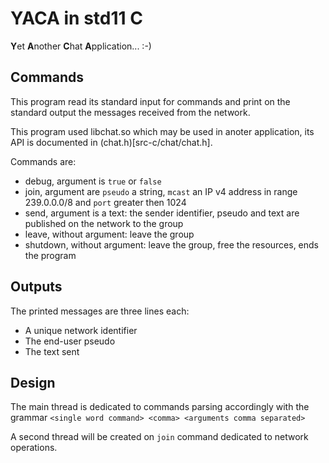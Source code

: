 # YACA in std11 C #

**Y**et **A**nother **C**hat **A**pplication... :-)

## Commands ##

This program read its standard input for commands and print on the standard output the messages received from the network.

This program used libchat.so which may be used in anoter application, its API is documented in (chat.h)[src-c/chat/chat.h].

Commands are:
* debug, argument is `true` or `false`
* join, argument are `pseudo` a string, `mcast` an IP v4 address in range 239.0.0.0/8 and `port` greater then 1024
* send, argument is a text: the sender identifier, pseudo and text are published on the network to the group
* leave, without argument: leave the group
* shutdown, without argument: leave the group, free the resources, ends the program

## Outputs ##

The printed messages are three lines each:
* A unique network identifier
* The end-user pseudo
* The text sent

## Design ##

The main thread is dedicated to commands parsing accordingly with the grammar `<single word command> <comma> <arguments comma separated>`

A second thread will be created on `join` command dedicated to network operations.
